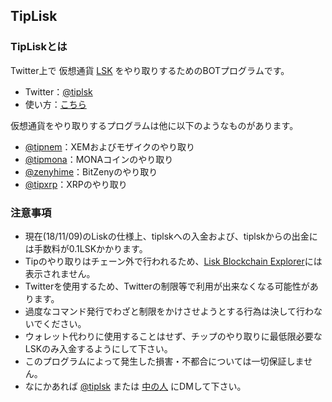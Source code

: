 ## TipLisk

### TipLiskとは

Twitter上で 仮想通貨 [LSK](https://lisk.io/) をやり取りするためのBOTプログラムです。
- Twitter：[@tiplsk](https://twitter.com/tiplsk)
- 使い方：[こちら](https://lisknonanika.github.io/tiplisk/howto.md)

仮想通貨をやり取りするプログラムは他に以下のようなものがあります。
- [@tipnem](https://twitter.com/tipnem)：XEMおよびモザイクのやり取り
- [@tipmona](https://twitter.com/tipmona)：MONAコインのやり取り
- [@zenyhime](https://twitter.com/zenyhime)：BitZenyのやり取り
- [@tipxrp](https://twitter.com/tipxrp)：XRPのやり取り

### 注意事項
- 現在(18/11/09)のLiskの仕様上、tiplskへの入金および、tiplskからの出金には手数料が0.1LSKかかります。
- Tipのやり取りはチェーン外で行われるため、[Lisk Blockchain Explorer](https://explorer.lisk.io/)には表示されません。
- Twitterを使用するため、Twitterの制限等で利用が出来なくなる可能性があります。
- 過度なコマンド発行でわざと制限をかけさせようとする行為は決して行わないでください。
- ウォレット代わりに使用することはせず、チップのやり取りに最低限必要なLSKのみ入金するようにして下さい。
- このプログラムによって発生した損害・不都合については一切保証しません。
- なにかあれば [@tiplsk](https://twitter.com/tiplsk) または [中の人](https://twitter.com/ys_mdmg) にDMして下さい。
